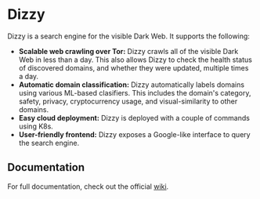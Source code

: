 # Dizzy

Dizzy is a search engine for the visible Dark Web. It supports the following:
- **Scalable web crawling over Tor:** Dizzy crawls all of the visible Dark Web in less than a day. This also allows Dizzy to check the health status of discovered domains, and whether they were updated, multiple times a day.
- **Automatic domain classification:** Dizzy automatically labels domains using various ML-based clasifiers. This includes the domain's category, safety, privacy, cryptocurrency usage, and visual-similarity to other domains.
- **Easy cloud deployment:** Dizzy is deployed with a couple of commands using K8s.
- **User-friendly frontend:** Dizzy exposes a Google-like interface to query the search engine.

## Documentation

For full documentation, check out the official [wiki](https://github.com/cibr-qcri/dizzy/wiki). 
